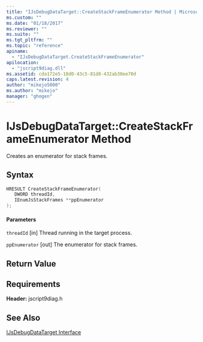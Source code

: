 ```yaml
---
title: "IJsDebugDataTarget::CreateStackFrameEnumerator Method | Microsoft Docs"
ms.custom: ""
ms.date: "01/18/2017"
ms.reviewer: ""
ms.suite: ""
ms.tgt_pltfrm: ""
ms.topic: "reference"
apiname:
  - "IJsDebugDataTarget.CreateStackFrameEnumerator"
apilocation:
  - "jscript9diag.dll"
ms.assetid: cda172e5-18d0-43c5-81d8-432ab30ee70d
caps.latest.revision: 4
author: "mikejo5000"
ms.author: "mikejo"
manager: "ghogen"
---
```

# IJsDebugDataTarget::CreateStackFrameEnumerator Method
Creates an enumerator for stack frames.

## Syntax

```cpp
HRESULT CreateStackFrameEnumerator(
   DWORD threadId,
   IEnumJsStackFrames **ppEnumerator
);
```

#### Parameters
 `threadId`
 [in] Thread running in the target process.

 `ppEnumerator`
 [out] The enumerator for stack frames.

## Return Value

## Requirements
 **Header:** jscript9diag.h

## See Also
 [IJsDebugDataTarget Interface](../../winscript/reference/ijsdebugdatatarget-interface.md)